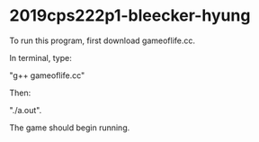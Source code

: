 # 2019cps222p1-bleecker-hyung

To run this program, first download gameoflife.cc.  

In terminal, type:  

"g++ gameoflife.cc" 

Then:  

"./a.out". 

The game should begin running.
